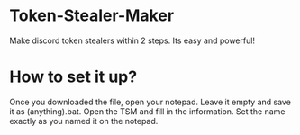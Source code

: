 # Token-Stealer-Maker
Make discord token stealers within 2 steps. Its easy and powerful!
# How to set it up?
Once you downloaded the file, open your notepad. Leave it empty and save it as (anything).bat.
Open the TSM and fill in the information. Set the name exactly as you named it on the notepad.
